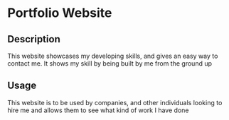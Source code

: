 # Portfolio Website

## Description

This website showcases my developing skills, and gives an easy way to contact me. It shows my skill by being built by me from the ground up


## Usage
This website is to be used by companies, and other individuals looking to hire me and allows them to see what kind of work I have done
